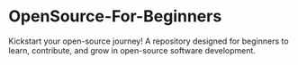 # OpenSource-For-Beginners
Kickstart your open-source journey! A repository designed for beginners to learn, contribute, and grow in open-source software development.
